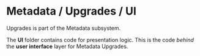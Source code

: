 # Metadata / Upgrades / UI

Upgrades is part of the Metadata subsystem.
  
The **UI** folder contains code for presentation logic. This is the code *behind* the **user interface** layer for Metadata Upgrades.
